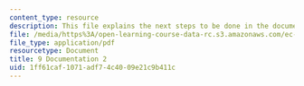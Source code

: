 ```yaml
---
content_type: resource
description: This file explains the next steps to be done in the documentation.
file: /media/https%3A/open-learning-course-data-rc.s3.amazonaws.com/ec-s02-water-jet-technologies-spring-2005/1ff61caf1071adf74c4009e21c9b411c_MITEC_S02S05_9_document2.pdf
file_type: application/pdf
resourcetype: Document
title: 9 Documentation 2
uid: 1ff61caf-1071-adf7-4c40-09e21c9b411c
---
```

